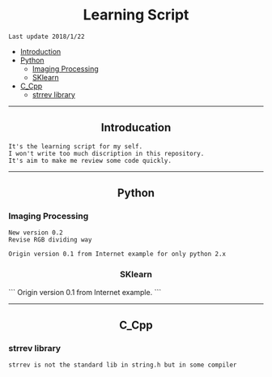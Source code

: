 <h1 align="center">Learning Script</h1>

```
Last update 2018/1/22
```

* [Introduction](#overview)
* [Python](#py)
    * [Imaging Processing](#imagepress)
    * [SKlearn](#sk)
* [C_Cpp](#Cpp)
    * [strrev library](#strrev)
        
        
***
<h2 id="overview" align="center">Introducation</h2>

```
It's the learning script for my self.
I won't write too much discription in this repository.
It's aim to make me review some code quickly.
```
***
<h2 id="py" align="center">Python</h2>
<h3 id="imagepress">Imaging Processing</h3>

```
New version 0.2
Revise RGB dividing way

Origin version 0.1 from Internet example for only python 2.x
```

<h3 id="sk" align="center">SKlearn</h3>
```
Origin version 0.1 from Internet example.
```

***

<h2 id="Cpp" align="center">C_Cpp</h2>
<h3 id="strrev">strrev library</h3>

```
strrev is not the standard lib in string.h but in some compiler
```

